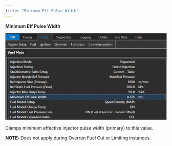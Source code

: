 ```yaml
---
title: "Minimum Eff Pulse Width"
---
```


**Minimum Eff Pulse Width**&nbsp;


![Image](</img/Config Fuel8.jpg>)


Clamps minimum effective injector pulse width (primary) to this value.


**NOTE:** Does not apply during Overrun Fuel Cut or Limiting instances.
